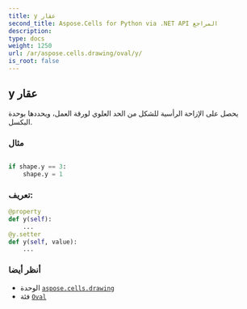 ```yaml
---
title: y عقار
second_title: Aspose.Cells for Python via .NET API المراجع
description:
type: docs
weight: 1250
url: /ar/aspose.cells.drawing/oval/y/
is_root: false
---
```

##  y عقار

يحصل على الإزاحة الرأسية للشكل من الحد العلوي لورقة العمل، ويحددها بوحدة البكسل.

###  مثال

```python

if shape.y == 3:
    shape.y = 1

```
###  تعريف:
```python
@property
def y(self):
    ...
@y.setter
def y(self, value):
    ...
```

###  أنظر أيضا
* الوحدة [`aspose.cells.drawing`](../../)
* فئة [`Oval`](/cells/python-net/ar/aspose.cells.drawing/oval)
